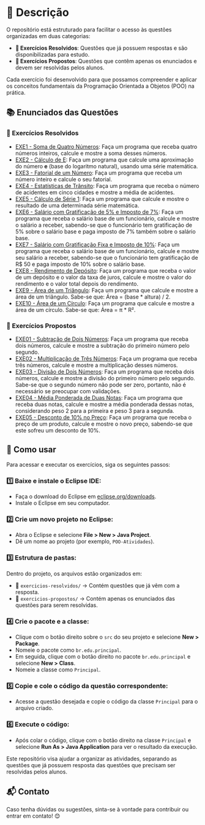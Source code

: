 
# 📌 Descrição
O repositório está estruturado para facilitar o acesso às questões organizadas em duas categorias:
- **📖 Exercícios Resolvidos**: Questões que já possuem respostas e são disponibilizadas para estudo.
- **📝 Exercícios Propostos**: Questões que contêm apenas os enunciados e devem ser resolvidas pelos alunos.

Cada exercício foi desenvolvido para que possamos compreender e aplicar os conceitos fundamentais da Programação Orientada a Objetos (POO) na prática.

## 📚 Enunciados das Questões

### 📖 Exercícios Resolvidos
- [EXE1 - Soma de Quatro Números](exercicios-resolvidos/Q1/src/br/edu/principal/Principal.java): Faça um programa que receba quatro números inteiros, calcule e mostre a soma desses números.
- [EXE2 - Cálculo de E](exercicios-resolvidos/Q2/src/br/edu/principal/Principal.java): Faça um programa que calcule uma aproximação do número **e** (base do logaritmo natural), usando uma série matemática.
- [EXE3 - Fatorial de um Número](exercicios-resolvidos/Q3/src/br/edu/principal/Principal.java): Faça um programa que receba um número inteiro e calcule o seu fatorial.
- [EXE4 - Estatísticas de Trânsito](exercicios-resolvidos/Q4/src/br/edu/principal/Principal.java): Faça um programa que receba o número de acidentes em cinco cidades e mostre a média de acidentes.
- [EXE5 - Cálculo de Série 1](exercicios-resolvidos/Q5/src/br/edu/principal/Principal.java): Faça um programa que calcule e mostre o resultado de uma determinada série matemática.
- [EXE6 - Salário com Gratificação de 5% e Imposto de 7%](exercicios-resolvidos/Q6/src/br/edu/principal/Principal.java): Faça um programa que receba o salário base de um funcionário, calcule e mostre o salário a receber, sabendo-se que o funcionário tem gratificação de 5% sobre o salário base e paga imposto de 7% também sobre o salário base.
- [EXE7 - Salário com Gratificação Fixa e Imposto de 10%](exercicios-resolvidos/Q7/src/br/edu/principal/Principal.java): Faça um programa que receba o salário base de um funcionário, calcule e mostre seu salário a receber, sabendo-se que o funcionário tem gratificação de R$ 50 e paga imposto de 10% sobre o salário base.
- [EXE8 - Rendimento de Depósito](exercicios-resolvidos/Q8/src/br/edu/principal/Principal.java): Faça um programa que receba o valor de um depósito e o valor da taxa de juros, calcule e mostre o valor do rendimento e o valor total depois do rendimento.
- [EXE9 - Área de um Triângulo](exercicios-resolvidos/Q9/src/br/edu/principal/Principal.java): Faça um programa que calcule e mostre a área de um triângulo. Sabe-se que: Área = (base * altura) / 2.
- [EXE10 - Área de um Círculo](exercicios-resolvidos/Q10/src/br/edu/principal/Principal.java): Faça um programa que calcule e mostre a área de um círculo. Sabe-se que: Área = π * R².


### 📝 Exercícios Propostos
- [EXE01 - Subtração de Dois Números](Exercícios-Propostos/Q1/src/br/edu/principal/Principal.java): Faça um programa que receba dois números, calcule e mostre a subtração do primeiro número pelo segundo.
- [EXE02 - Multiplicação de Três Números](Exercícios-Propostos/Q2/src/br/edu/principal/Principal.java): Faça um programa que receba três números, calcule e mostre a multiplicação desses números.
- [EXE03 - Divisão de Dois Números](Exercícios-Propostos/Q3/src/br/edu/principal/Principal.java): Faça um programa que receba dois números, calcule e mostre a divisão do primeiro número pelo segundo. Sabe-se que o segundo número não pode ser zero, portanto, não é necessário se preocupar com validações.
- [EXE04 - Média Ponderada de Duas Notas](Exercícios-Propostos/Q4/src/br/edu/principal/Principal.java): Faça um programa que receba duas notas, calcule e mostre a média ponderada dessas notas, considerando peso 2 para a primeira e peso 3 para a segunda.
- [EXE05 - Desconto de 10% no Preço](Exercícios-Propostos/Q5/src/br/edu/principal/Principal.java): Faça um programa que receba o preço de um produto, calcule e mostre o novo preço, sabendo-se que este sofreu um desconto de 10%.


## 🚀 Como usar
Para acessar e executar os exercícios, siga os seguintes passos:

### 1️⃣ Baixe e instale o Eclipse IDE:
- Faça o download do Eclipse em [eclipse.org/downloads](https://www.eclipse.org/downloads/).
- Instale o Eclipse em seu computador.

### 2️⃣ Crie um novo projeto no Eclipse:
- Abra o Eclipse e selecione **File > New > Java Project**.
- Dê um nome ao projeto (por exemplo, `POO-Atividades`).

### 3️⃣ Estrutura de pastas:
Dentro do projeto, os arquivos estão organizados em:
- 📂 `exercicios-resolvidos/` → Contém questões que já vêm com a resposta.
- 📂 `exercicios-propostos/` → Contém apenas os enunciados das questões para serem resolvidas.

### 4️⃣ Crie o pacote e a classe:
- Clique com o botão direito sobre o `src` do seu projeto e selecione **New > Package**.
- Nomeie o pacote como `br.edu.principal`.
- Em seguida, clique com o botão direito no pacote `br.edu.principal` e selecione **New > Class**.
- Nomeie a classe como `Principal`.

### 5️⃣ Copie e cole o código da questão correspondente:
- Acesse a questão desejada e copie o código da classe `Principal` para o arquivo criado.

### 6️⃣ Execute o código:
- Após colar o código, clique com o botão direito na classe `Principal` e selecione **Run As > Java Application** para ver o resultado da execução.

Este repositório visa ajudar a organizar as atividades, separando as questões que já possuem resposta das questões que precisam ser resolvidas pelos alunos.

## 📬 Contato
Caso tenha dúvidas ou sugestões, sinta-se à vontade para contribuir ou entrar em contato! 😊

